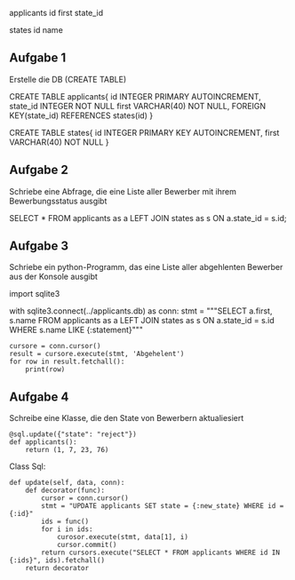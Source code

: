 applicants
    id
    first
    state_id

states
    id
    name

## Aufgabe 1

Erstelle die DB (CREATE TABLE)

CREATE TABLE applicants{
    id INTEGER PRIMARY AUTOINCREMENT,
    state_id INTEGER NOT NULL
    first VARCHAR(40) NOT NULL,
    FOREIGN KEY(state_id) REFERENCES states(id)
}

CREATE TABLE states{
    id INTEGER PRIMARY KEY AUTOINCREMENT,
    first VARCHAR(40) NOT NULL
}

## Aufgabe 2

Schriebe eine Abfrage, die eine Liste aller Bewerber
mit ihrem Bewerbungsstatus ausgibt

SELECT * FROM applicants as a
LEFT JOIN states as s ON  a.state_id = s.id;

## Aufgabe 3

Schriebe ein python-Programm, das eine Liste aller abgehlenten Bewerber
aus der Konsole ausgibt

import sqlite3

with sqlite3.connect(../applicants.db) as conn:
    stmt = """SELECT a.first, s.name FROM applicants as a
              LEFT JOIN states as s ON  a.state_id = s.id
              WHERE s.name LIKE {:statement}"""
    
    cursore = conn.cursor()
    result = cursore.execute(stmt, 'Abgehelent')
    for row in result.fetchall():
        print(row)

## Aufgabe 4

Schreibe eine Klasse, die den State von Bewerbern aktualiesiert

```
@sql.update({"state": "reject"})
def applicants():
    return (1, 7, 23, 76)
```

Class Sql:
    
    def update(self, data, conn):
        def decorator(func):
            cursor = conn.cursor()
            stmt = "UPDATE applicants SET state = {:new_state} WHERE id = {:id}"
            ids = func()
            for i in ids:
                curosor.execute(stmt, data[1], i)
                cursor.commit()
            return cursors.execute("SELECT * FROM applicants WHERE id IN {:ids}", ids).fetchall()
        return decorator

